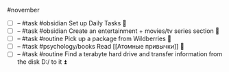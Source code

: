 #november

- [ ] – #task #obsidian Set up Daily Tasks 🔼 
- [ ] – #task #obsidian Create an entertainment + movies/tv series section 🔼
- [ ] – #task #routine Pick up a package from Wildberries 🔽 
- [ ] – #task #psychology/books Read [[Атомные привычки]] 🔺 
- [ ] – #task #routine Find a terabyte hard drive and transfer information from the disk D:/ to it ⏫ 
